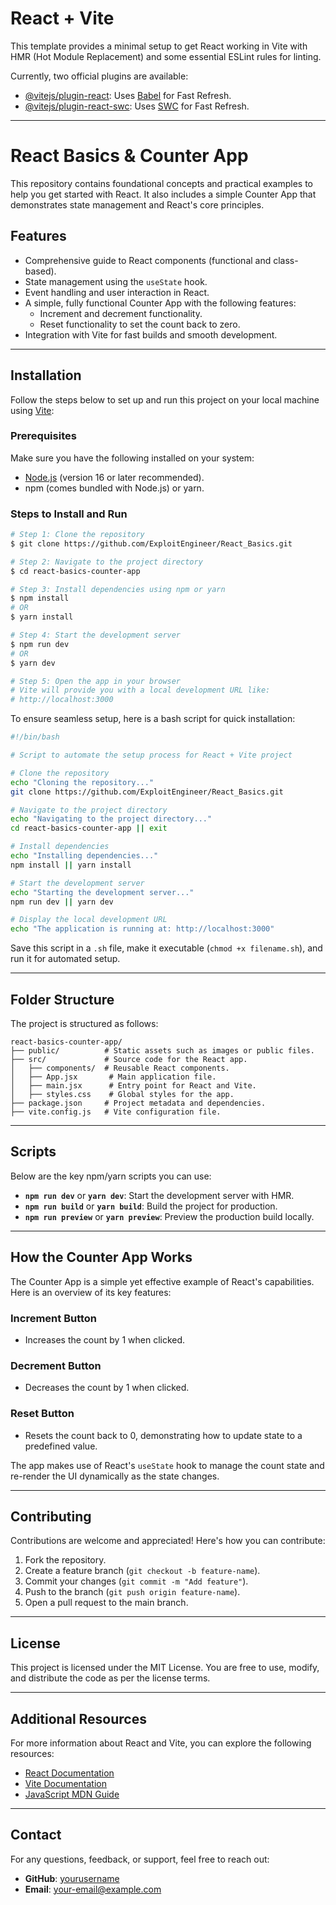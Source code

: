 # React + Vite

This template provides a minimal setup to get React working in Vite with HMR (Hot Module Replacement) and some essential ESLint rules for linting.

Currently, two official plugins are available:

- [@vitejs/plugin-react](https://github.com/vitejs/vite-plugin-react/blob/main/packages/plugin-react/README.md): Uses [Babel](https://babeljs.io/) for Fast Refresh.
- [@vitejs/plugin-react-swc](https://github.com/vitejs/vite-plugin-react-swc): Uses [SWC](https://swc.rs/) for Fast Refresh.

---

# React Basics & Counter App

This repository contains foundational concepts and practical examples to help you get started with React. It also includes a simple Counter App that demonstrates state management and React's core principles.

## Features
- Comprehensive guide to React components (functional and class-based).
- State management using the `useState` hook.
- Event handling and user interaction in React.
- A simple, fully functional Counter App with the following features:
  - Increment and decrement functionality.
  - Reset functionality to set the count back to zero.
- Integration with Vite for fast builds and smooth development.

---

## Installation

Follow the steps below to set up and run this project on your local machine using [Vite](https://vitejs.dev/):

### Prerequisites
Make sure you have the following installed on your system:
- [Node.js](https://nodejs.org/) (version 16 or later recommended).
- npm (comes bundled with Node.js) or yarn.

### Steps to Install and Run
```bash
# Step 1: Clone the repository
$ git clone https://github.com/ExploitEngineer/React_Basics.git

# Step 2: Navigate to the project directory
$ cd react-basics-counter-app

# Step 3: Install dependencies using npm or yarn
$ npm install
# OR
$ yarn install

# Step 4: Start the development server
$ npm run dev
# OR
$ yarn dev

# Step 5: Open the app in your browser
# Vite will provide you with a local development URL like:
# http://localhost:3000
```

To ensure seamless setup, here is a bash script for quick installation:

```bash
#!/bin/bash

# Script to automate the setup process for React + Vite project

# Clone the repository
echo "Cloning the repository..."
git clone https://github.com/ExploitEngineer/React_Basics.git

# Navigate to the project directory
echo "Navigating to the project directory..."
cd react-basics-counter-app || exit

# Install dependencies
echo "Installing dependencies..."
npm install || yarn install

# Start the development server
echo "Starting the development server..."
npm run dev || yarn dev

# Display the local development URL
echo "The application is running at: http://localhost:3000"
```
Save this script in a `.sh` file, make it executable (`chmod +x filename.sh`), and run it for automated setup.

---

## Folder Structure

The project is structured as follows:
```plaintext
react-basics-counter-app/
├── public/          # Static assets such as images or public files.
├── src/             # Source code for the React app.
│   ├── components/  # Reusable React components.
│   ├── App.jsx       # Main application file.
│   ├── main.jsx      # Entry point for React and Vite.
│   ├── styles.css    # Global styles for the app.
├── package.json     # Project metadata and dependencies.
├── vite.config.js   # Vite configuration file.
```

---

## Scripts
Below are the key npm/yarn scripts you can use:
- **`npm run dev`** or **`yarn dev`**: Start the development server with HMR.
- **`npm run build`** or **`yarn build`**: Build the project for production.
- **`npm run preview`** or **`yarn preview`**: Preview the production build locally.

---

## How the Counter App Works
The Counter App is a simple yet effective example of React's capabilities. Here is an overview of its key features:

### Increment Button
- Increases the count by 1 when clicked.

### Decrement Button
- Decreases the count by 1 when clicked.

### Reset Button
- Resets the count back to 0, demonstrating how to update state to a predefined value.

The app makes use of React's `useState` hook to manage the count state and re-render the UI dynamically as the state changes.

---

## Contributing
Contributions are welcome and appreciated! Here's how you can contribute:
1. Fork the repository.
2. Create a feature branch (`git checkout -b feature-name`).
3. Commit your changes (`git commit -m "Add feature"`).
4. Push to the branch (`git push origin feature-name`).
5. Open a pull request to the main branch.

---

## License
This project is licensed under the MIT License. You are free to use, modify, and distribute the code as per the license terms.

---

## Additional Resources
For more information about React and Vite, you can explore the following resources:
- [React Documentation](https://reactjs.org/docs/getting-started.html)
- [Vite Documentation](https://vitejs.dev/guide/)
- [JavaScript MDN Guide](https://developer.mozilla.org/en-US/docs/Web/JavaScript)

---

## Contact
For any questions, feedback, or support, feel free to reach out:
- **GitHub**: [yourusername](https://github.com/yourusername)
- **Email**: your-email@example.com

